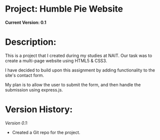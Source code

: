 # Project: Humble Pie Website

**Current Version: 0.1**

# Description:

This is a project that I created during my studies at NAIT. Our task was to
create a multi-page website using HTML5 & CSS3.

I have decided to build upon this assignment by adding functionality to the
site's contact form.

My plan is to allow the user to submit the form, and then handle the submission
using express.js.

# Version History:

_Version 0.1:_

- Created a Git repo for the project.

